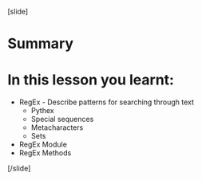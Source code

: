 
[slide]
# Summary


# In this lesson you learnt:

- RegEx - Describe patterns for searching through text 
    - Pythex
    - Special sequences
    - Metacharacters
    - Sets
- RegEx Module
- RegEx Methods



[/slide]